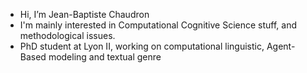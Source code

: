 - Hi, I’m Jean-Baptiste Chaudron
- I'm mainly interested in Computational Cognitive Science stuff, and methodological issues.
- PhD student at Lyon II, working on computational linguistic, Agent-Based modeling and textual genre

<!---
jb-chaudron/jb-chaudron is a ✨ special ✨ repository because its `README.md` (this file) appears on your GitHub profile.
You can click the Preview link to take a look at your changes.
--->
